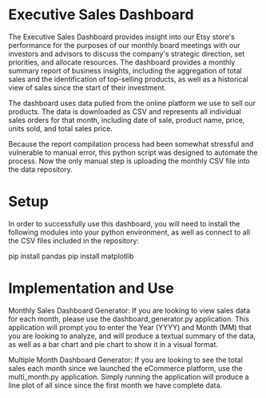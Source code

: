 # Executive Sales Dashboard
The Executive Sales Dashboard provides insight into our Etsy store's performance for the purposes of our monthly board meetings with our investors and advisors to discuss the company's strategic direction, set priorities, and allocate resources. The dashboard provides a monthly summary report of business insights, including the aggregation of total sales and the identification of top-selling products, as well as a historical view of sales since the start of their investment.

The dashboard uses data pulled from the online platform we use to sell our products. The data is downloaded as CSV and represents all individual sales orders for that month, including date of sale, product name, price, units sold, and total sales price.

Because the report compilation process had been somewhat stressful and vulnerable to manual error, this python script was designed to automate the process. Now the only manual step is uploading the monthly CSV file into the data repository.

# Setup
In order to successfully use this dashboard, you will need to install the following modules into your python environment, as well as connect to all the CSV files included in the repository:

pip install pandas
pip install matplotlib

# Implementation and Use
Monthly Sales Dashboard Generator:
If you are looking to view sales data for each month, please use the dashboard_generator.py application. This application will prompt you to enter the Year (YYYY) and Month (MM) that you are looking to analyze, and will produce a textual summary of the data, as well as a bar chart and pie chart to show it in a visual format.

Multiple Month Dashboard Generator:
If you are looking to see the total sales each month since we launched the eCommerce platform, use the multi_month.py application. Simply running the application will produce a line plot of all since since the first month we have complete data.